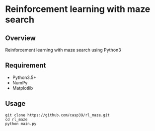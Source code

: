
Reinforcement learning with maze search
====

## Overview
Reinforcement learning with maze search using Python3

## Requirement

- Python3.5+
- NumPy
- Matplotlib

## Usage

```
git clone https://github.com/casp39/rl_maze.git
cd rl_maze
python main.py
```
